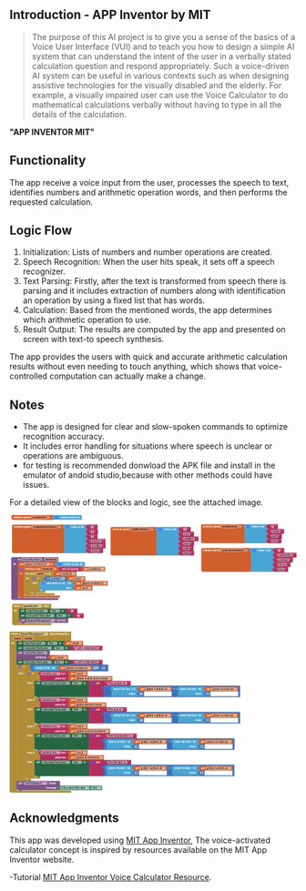 ## Introduction - APP Inventor by MIT

> The purpose of this AI project is to give you a sense of the basics of a Voice User Interface (VUI) and to teach you how to design a simple AI system that can understand the intent of the user in a verbally stated calculation question and respond appropriately. Such a voice-driven AI system can be useful in various contexts such as when designing assistive technologies for the visually disabled and the elderly. For example, a visually impaired user can use the Voice Calculator to do mathematical calculations verbally without having to type in all the details of the calculation.

<strong>"APP INVENTOR MIT"</strong>

## Functionality

The app receive a voice input from the user, processes the speech to text, identifies numbers and arithmetic operation words, and then performs the requested calculation.


## Logic Flow

1. Initialization: Lists of numbers and number operations are created.
2. Speech Recognition: When the user hits speak, it sets off a speech recognizer.
3. Text Parsing: Firstly, after the text is transformed from speech there is parsing and it includes extraction of numbers along with identification an operation by using a fixed list that has words.
4. Calculation: Based from the mentioned words, the app determines which arithmetic operation to use.
5. Result Output: The results are computed by the app and presented on screen with text-to speech synthesis.

The app provides the users with quick and accurate arithmetic calculation results without even needing to touch anything, which shows that voice-controlled computation can actually make a change.


## Notes

- The app is designed for clear and slow-spoken commands to optimize recognition accuracy.
- It includes error handling for situations where speech is unclear or operations are ambiguous.
- for testing is recommended donwload the APK file and install in the emulator of andoid studio,because with other methods could have issues.

For a detailed view of the blocks and logic, see the attached image.

![MIT Calculator Blocks](blocks-2.png)



## Acknowledgments

This app was developed using [MIT App Inventor](https://appinventor.mit.edu/), The voice-activated calculator concept is inspired by resources available on the MIT App Inventor website.

-Tutorial [MIT App Inventor Voice Calculator Resource](https://appinventor.mit.edu/explore/resources/ai/voice-calculator).

